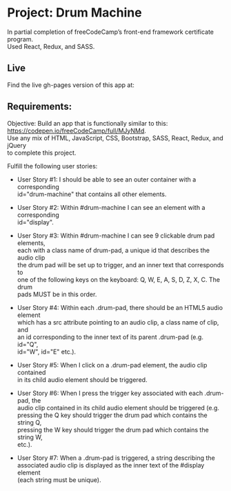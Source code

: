 # Project: Drum Machine  
In partial completion of freeCodeCamp’s front-end framework certificate program.  
Used React, Redux, and SASS.  

## Live
Find the live gh-pages version of this app at:

  
## Requirements:  
Objective: Build an app that is functionally similar to this:  
https://codepen.io/freeCodeCamp/full/MJyNMd.  
Use any mix of HTML, JavaScript, CSS, Bootstrap, SASS, React, Redux, and jQuery  
to complete this project.  
  
Fulfill the following user stories:  
* User Story #1: I should be able to see an outer container with a corresponding  
id="drum-machine" that contains all other elements.  
    
* User Story #2: Within #drum-machine I can see an element with a corresponding  
id="display".  
  
* User Story #3: Within #drum-machine I can see 9 clickable drum pad elements,  
each with a class name of drum-pad, a unique id that describes the audio clip  
the drum pad will be set up to trigger, and an inner text that corresponds to  
one of the following keys on the keyboard: Q, W, E, A, S, D, Z, X, C. The drum  
pads MUST be in this order. 
  
* User Story #4: Within each .drum-pad, there should be an HTML5 audio element  
which has a src attribute pointing to an audio clip, a class name of clip, and  
an id corresponding to the inner text of its parent .drum-pad (e.g. id="Q",  
id="W", id="E" etc.).  
  
* User Story #5: When I click on a .drum-pad element, the audio clip contained   
in its child audio element should be triggered.  
  
* User Story #6: When I press the trigger key associated with each .drum-pad, the  
audio clip contained in its child audio element should be triggered (e.g.  
pressing the Q key should trigger the drum pad which contains the string Q,  
pressing the W key should trigger the drum pad which contains the string W,  
etc.).  
  
* User Story #7: When a .drum-pad is triggered, a string describing the  
associated audio clip is displayed as the inner text of the #display element  
(each string must be unique).  

